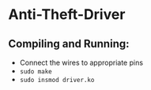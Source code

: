 # Anti-Theft-Driver

## Compiling and Running:
- Connect the wires to appropriate pins
- ```sudo make```
- ```sudo insmod driver.ko```

